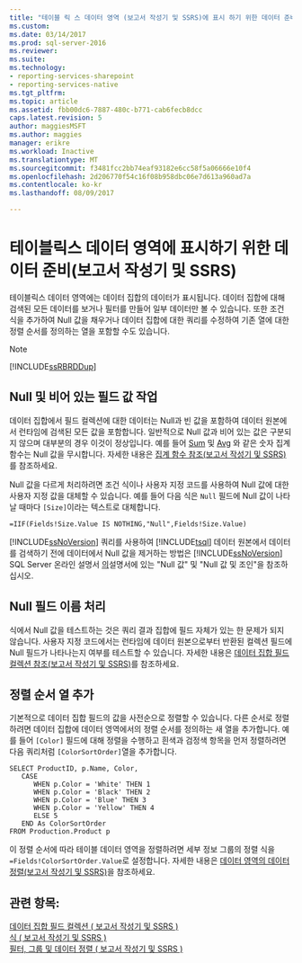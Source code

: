 ```yaml
---
title: "테이블 릭 스 데이터 영역 (보고서 작성기 및 SSRS)에 표시 하기 위한 데이터 준비 | Microsoft Docs"
ms.custom: 
ms.date: 03/14/2017
ms.prod: sql-server-2016
ms.reviewer: 
ms.suite: 
ms.technology:
- reporting-services-sharepoint
- reporting-services-native
ms.tgt_pltfrm: 
ms.topic: article
ms.assetid: fbb00dc6-7887-480c-b771-cab6fecb8dcc
caps.latest.revision: 5
author: maggiesMSFT
ms.author: maggies
manager: erikre
ms.workload: Inactive
ms.translationtype: MT
ms.sourcegitcommit: f3481fcc2bb74eaf93182e6cc58f5a06666e10f4
ms.openlocfilehash: 2d206770f54c16f08b958dbc06e7d613a960ad7a
ms.contentlocale: ko-kr
ms.lasthandoff: 08/09/2017

---
```

# <a name="preparing-data-for-display-in-a-tablix-data-region-report-builder-and-ssrs"></a>테이블릭스 데이터 영역에 표시하기 위한 데이터 준비(보고서 작성기 및 SSRS)
  테이블릭스 데이터 영역에는 데이터 집합의 데이터가 표시됩니다. 데이터 집합에 대해 검색된 모든 데이터를 보거나 필터를 만들어 일부 데이터만 볼 수 있습니다. 또한 조건 식을 추가하여 Null 값을 채우거나 데이터 집합에 대한 쿼리를 수정하여 기존 열에 대한 정렬 순서를 정의하는 열을 포함할 수도 있습니다.  
  
> [!NOTE]  
>  [!INCLUDE[ssRBRDDup](../../includes/ssrbrddup-md.md)]  
  
## <a name="working-with-nulls-and-blanks-in-field-values"></a>Null 및 비어 있는 필드 값 작업  
 데이터 집합에서 필드 컬렉션에 대한 데이터는 Null과 빈 값을 포함하여 데이터 원본에서 런타임에 검색된 모든 값을 포함합니다. 일반적으로 Null 값과 비어 있는 값은 구분되지 않으며 대부분의 경우 이것이 정상입니다. 예를 들어 [Sum](../../reporting-services/report-design/report-builder-functions-sum-function.md) 및 [Avg](../../reporting-services/report-design/report-builder-functions-avg-function.md) 와 같은 숫자 집계 함수는 Null 값을 무시합니다. 자세한 내용은 [집계 함수 참조&#40;보고서 작성기 및 SSRS&#41;](../../reporting-services/report-design/report-builder-functions-aggregate-functions-reference.md)를 참조하세요.  
  
 Null 값을 다르게 처리하려면 조건 식이나 사용자 지정 코드를 사용하여 Null 값에 대한 사용자 지정 값을 대체할 수 있습니다. 예를 들어 다음 식은 `Null` 필드에 Null 값이 나타날 때마다 `[Size]`이라는 텍스트로 대체합니다.  
  
```  
=IIF(Fields!Size.Value IS NOTHING,"Null",Fields!Size.Value)  
```  
  
 [!INCLUDE[ssNoVersion](../../includes/ssnoversion-md.md)] 쿼리를 사용하여 [!INCLUDE[tsql](../../includes/tsql-md.md)] 데이터 원본에서 데이터를 검색하기 전에 데이터에서 Null 값을 제거하는 방법은 [!INCLUDE[ssNoVersion](../../includes/ssnoversion-md.md)] SQL Server 온라인 설명서 [의](http://go.microsoft.com/fwlink/?linkid=120955)설명서에 있는 "Null 값" 및 "Null 값 및 조인"을 참조하십시오.  
  
## <a name="handling-null-field-names"></a>Null 필드 이름 처리  
 식에서 Null 값을 테스트하는 것은 쿼리 결과 집합에 필드 자체가 있는 한 문제가 되지 않습니다. 사용자 지정 코드에서는 런타임에 데이터 원본으로부터 반환된 컬렉션 필드에 Null 필드가 나타나는지 여부를 테스트할 수 있습니다. 자세한 내용은 [데이터 집합 필드 컬렉션 참조&#40;보고서 작성기 및 SSRS&#41;](../../reporting-services/report-design/built-in-collections-dataset-fields-collection-references-report-builder.md)를 참조하세요.  
  
## <a name="adding-a-sort-order-column"></a>정렬 순서 열 추가  
 기본적으로 데이터 집합 필드의 값을 사전순으로 정렬할 수 있습니다. 다른 순서로 정렬하려면 데이터 집합에 데이터 영역에서의 정렬 순서를 정의하는 새 열을 추가합니다. 예를 들어 `[Color]` 필드에 대해 정렬을 수행하고 흰색과 검정색 항목을 먼저 정렬하려면 다음 쿼리처럼 `[ColorSortOrder]`열을 추가합니다.  
  
```  
SELECT ProductID, p.Name, Color,  
   CASE  
      WHEN p.Color = 'White' THEN 1  
      WHEN p.Color = 'Black' THEN 2  
      WHEN p.Color = 'Blue' THEN 3  
      WHEN p.Color = 'Yellow' THEN 4  
      ELSE 5  
   END As ColorSortOrder  
FROM Production.Product p  
```  
  
 이 정렬 순서에 따라 테이블 데이터 영역을 정렬하려면 세부 정보 그룹의 정렬 식을 `=Fields!ColorSortOrder.Value`로 설정합니다. 자세한 내용은 [데이터 영역의 데이터 정렬&#40;보고서 작성기 및 SSRS&#41;](../../reporting-services/report-design/sort-data-in-a-data-region-report-builder-and-ssrs.md)을 참조하세요.  
  
## <a name="see-also"></a>관련 항목:  
 [데이터 집합 필드 컬렉션 &#40; 보고서 작성기 및 SSRS &#41;](../../reporting-services/report-data/dataset-fields-collection-report-builder-and-ssrs.md)   
 [식 &#40; 보고서 작성기 및 SSRS &#41;](../../reporting-services/report-design/expressions-report-builder-and-ssrs.md)   
 [필터, 그룹 및 데이터 정렬 &#40; 보고서 작성기 및 SSRS &#41;](../../reporting-services/report-design/filter-group-and-sort-data-report-builder-and-ssrs.md)  
  
  

